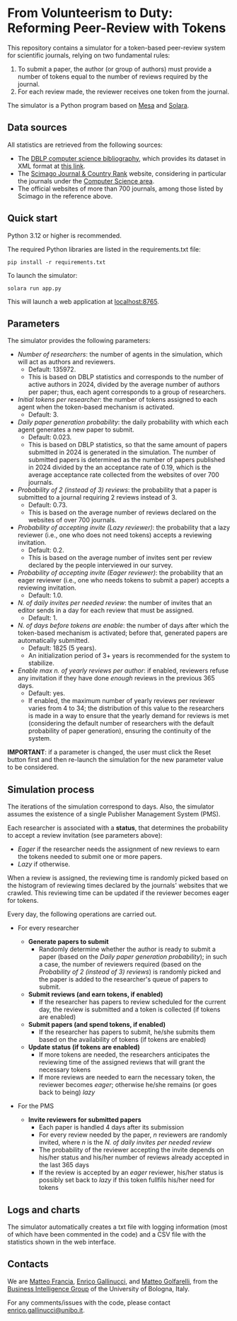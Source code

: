 # From Volunteerism to Duty: Reforming Peer-Review with Tokens

This repository contains a simulator for a token-based peer-review system for scientific journals, relying on two fundamental rules:
1. To submit a paper, the author (or group of authors) must provide a number of tokens equal to the number of reviews required by the journal.
2. For each review made, the reviewer receives one token from the journal.

The simulator is a Python program based on [Mesa](https://mesa.readthedocs.io/latest/) and [Solara](https://solara.dev/).

## Data sources

All statistics are retrieved from the following sources:
- The [DBLP computer science bibliography](https://dblp.uni-trier.de/db/), which provides its dataset in XML format at [this link](https://dblp.uni-trier.de/xml/).
- The [Scimago Journal & Country Rank](https://www.scimagojr.com/) website, considering in particular the journals under the [Computer Science area](https://www.scimagojr.com/journalrank.php?area=1700).
- The official websites of more than 700 journals, among those listed by Scimago in the reference above.

## Quick start

Python 3.12 or higher is recommended. 

The required Python libraries are listed in the requirements.txt file:

```
pip install -r requirements.txt
```

To launch the simulator:

```
solara run app.py
```

This will launch a web application at <localhost:8765>.

## Parameters

The simulator provides the following parameters:

- *Number of researchers*: the number of agents in the simulation, which will act as authors and reviewers.
    - Default: 135972. 
    - This is based on DBLP statistics and corresponds to the number of active authors in 2024, divided by the average number of authors per paper; thus, each agent corresponds to a group of researchers.
- *Initial tokens per researcher*: the number of tokens assigned to each agent when the token-based mechanism is activated.
    - Default: 3. 
- *Daily paper generation probability*: the daily probability with which each agent generates a new paper to submit. 
    - Default: 0.023. 
    - This is based on DBLP statistics, so that the same amount of papers submitted in 2024 is generated in the simulation. The number of submitted papers is determined as the number of papers published in 2024 divided by the an acceptance rate of 0.19, which is the average acceptance rate collected from the websites of over 700 journals.
- *Probability of 2 (instead of 3) reviews*: the probability that a paper is submitted to a journal requiring 2 reviews instead of 3.
    - Default: 0.73. 
    - This is based on the average number of reviews declared on the websites of over 700 journals.
- *Probability of accepting invite (Lazy reviewer)*: the probability that a lazy reviewer (i.e., one who does not need tokens) accepts a reviewing invitation.
    - Default: 0.2. 
    - This is based on the average number of invites sent per review declared by the people interviewed in our survey.
- *Probability of accepting invite (Eager reviewer)*: the probability that an eager reviewer (i.e., one who needs tokens to submit a paper) accepts a reviewing invitation.
    - Default: 1.0. 
- *N. of daily invites per needed review*: the number of invites that an editor sends in a day for each review that must be assigned.
    - Default: 1. 
- *N. of days before tokens are enable*: the number of days after which the token-based mechanism is activated; before that, generated papers are automatically submitted.
    - Default: 1825 (5 years). 
    - An initialization period of 3+ years is recommended for the system to stabilize.
- *Enable max n. of yearly reviews per author*: if enabled, reviewers refuse any invitation if they have done *enough* reviews in the previous 365 days.
    - Default: yes. 
    - If enabled, the maximum number of yearly reviews per reviewer varies from 4 to 34; the distribution of this value to the researchers is made in a way to ensure that the yearly demand for reviews is met (considering the default number of researchers with the default probability of paper generation), ensuring the continuity of the system.

**IMPORTANT**: if a parameter is changed, the user must click the Reset button first and then re-launch the simulation for the new parameter value to be considered.

## Simulation process

The iterations of the simulation correspond to days. Also, the simulator assumes the existence of a single Publisher Management System (PMS).

Each researcher is associated with a **status**, that determines the probability to accept a review invitation (see parameters above):
- *Eager* if the researcher needs the assignment of new reviews to earn the tokens needed to submit one or more papers.
- *Lazy* if otherwise.

When a review is assigned, the reviewing time is randomly picked based on the histogram of reviewing times declared by the journals' websites that we crawled. This reviewing time can be updated if the reviewer becomes eager for tokens.

Every day, the following operations are carried out.
- For every researcher
    - **Generate papers to submit**
        - Randomly determine whether the author is ready to submit a paper (based on the *Daily paper generation probability*); in such a case, the number of reviewers required (based on the *Probability of 2 (instead of 3) reviews*) is randomly picked and the paper is added to the researcher's queue of papers to submit.
    - **Submit reviews (and earn tokens, if enabled)**
        - If the researcher has papers to review scheduled for the current day, the review is submitted and a token is collected (if tokens are enabled)
    - **Submit papers (and spend tokens, if enabled)**
        - If the researcher has papers to submit, he/she submits them based on the availability of tokens (if tokens are enabled)
    - **Update status (if tokens are enabled)**
        - If more tokens are needed, the researchers anticipates the reviewing time of the assigned reviews that will grant the necessary tokens
        - If more reviews are needed to earn the necessary token, the reviewer becomes *eager*; otherwise he/she remains (or goes back to being) *lazy*
    
- For the PMS
    - **Invite reviewers for submitted papers**
        - Each paper is handled 4 days after its submission
        - For every review needed by the paper, *n* reviewers are randomly invited, where *n* is the *N. of daily invites per needed review*
        - The probability of the reviewer accepting the invite depends on his/her status and his/her number of reviews already accepted in the last 365 days
        - If the review is accepted by an *eager* reviewer, his/her status is possibly set back to *lazy* if this token fullfils his/her need for tokens


## Logs and charts

The simulator automatically creates a txt file with logging information (most of which have been commented in the code) and a CSV file with the statistics shown in the web interface.

## Contacts

We are [Matteo Francia](https://www.unibo.it/sitoweb/m.francia/en), [Enrico Gallinucci](https://www.unibo.it/sitoweb/enrico.gallinucci/en), and [Matteo Golfarelli](https://www.unibo.it/sitoweb/matteo.golfarelli/en), from the [Business Intelligence Group](https://big.csr.unibo.it/) of the University of Bologna, Italy.

For any comments/issues with the code, please contact <enrico.gallinucci@unibo.it>.